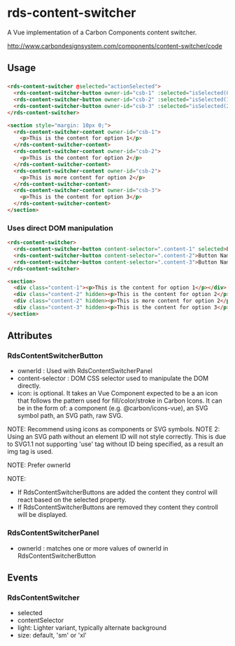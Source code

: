 # rds-content-switcher

A Vue implementation of a Carbon Components content switcher.

http://www.carbondesignsystem.com/components/content-switcher/code

## Usage

###

```html
<rds-content-switcher @selected="actionSelected">
  <rds-content-switcher-button owner-id="csb-1" :selected="isSelected(0)">Button Name 1</rds-content-switcher-button>
  <rds-content-switcher-button owner-id="csb-2" :selected="isSelected(1)">Button Name 2</rds-content-switcher-button>
  <rds-content-switcher-button owner-id="csb-3" :selected="isSelected(2)">Button Name 3</rds-content-switcher-button>
</rds-content-switcher>

<section style="margin: 10px 0;">
  <rds-content-switcher-content owner-id="csb-1">
    <p>This is the content for option 1</p>
  </rds-content-switcher-content>
  <rds-content-switcher-content owner-id="csb-2">
    <p>This is the content for option 2</p>
  </rds-content-switcher-content>
  <rds-content-switcher-content owner-id="csb-2">
    <p>This is more content for option 2</p>
  </rds-content-switcher-content>
  <rds-content-switcher-content owner-id="csb-3">
    <p>This is the content for option 3</p>
  </rds-content-switcher-content>
</section>
```

### Uses direct DOM manipulation

```html
<rds-content-switcher>
  <rds-content-switcher-button content-selector=".content-1" selected>Button Name 1</rds-content-switcher-button>
  <rds-content-switcher-button content-selector=".content-2">Button Name 2</rds-content-switcher-button>
  <rds-content-switcher-button content-selector=".content-3">Button Name 3</rds-content-switcher-button>
</rds-content-switcher>

<section>
  <div class="content-1"><p>This is the content for option 1</p></div>
  <div class="content-2" hidden><p>This is the content for option 2</p></div>
  <div class="content-2" hidden><p>This is more content for option 2</p></div>
  <div class="content-3" hidden><p>This is the content for option 3</p></div>
</section>
```

## Attributes

### RdsContentSwitcherButton

- ownerId : Used with RdsContentSwitcherPanel
- content-selector : DOM CSS selector used to manipulate the DOM directly.
- icon: is optional. It takes an Vue Component expected to be a an icon that follows the pattern used for fill/color/stroke in Carbon Icons. It can be in the form of: a component (e.g. @carbon/icons-vue), an SVG symbol path, an SVG path, raw SVG.

NOTE: Recommend using icons as components or SVG symbols.
NOTE 2: Using an SVG path without an element ID will not style correctly. This is due to SVG1.1 not supporting 'use' tag without ID being specified, as a result an img tag is used.

NOTE: Prefer ownerId

NOTE:

- If RdsContentSwitcherButtons are added the content they control will react based on the selected property.
- If RdsContentSwitcherButtons are removed they content they controll will be displayed.

### RdsContentSwitcherPanel

- ownerId : matches one or more values of ownerId in RdsContentSwitcherButton

## Events

### RdsContentSwitcher

- selected
- contentSelector
- light: Lighter variant, typically alternate background
- size: default, 'sm' or 'xl'
